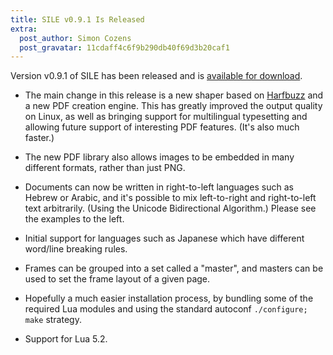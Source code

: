 ```yaml
---
title: SILE v0.9.1 Is Released
extra:
  post_author: Simon Cozens
  post_gravatar: 11cdaff4c6f9b290db40f69d3b20caf1
---
```

Version v0.9.1 of SILE has been released and is [available for download][1].

* The main change in this release is a new shaper based on [Harfbuzz][] and a new PDF creation engine. This has greatly improved the output quality on Linux, as well as bringing support for multilingual typesetting and allowing future support of interesting PDF features. (It's also much faster.)

* The new PDF library also allows images to be embedded in many different formats, rather than just PNG.

* Documents can now be written in right-to-left languages such as Hebrew or Arabic, and it's possible to mix left-to-right and right-to-left text arbitrarily. (Using the Unicode Bidirectional Algorithm.) Please see the examples to the left.

* Initial support for languages such as Japanese which have different word/line breaking rules.

* Frames can be grouped into a set called a "master", and masters can be used to set the frame layout of a given page.

* Hopefully a much easier installation process, by bundling some of the required Lua modules and using the standard autoconf `./configure; make` strategy.

* Support for Lua 5.2.

[Harfbuzz]: https://www.freedesktop.org/wiki/Software/HarfBuzz/
[1]: https://github.com/sile-typesetter/sile/releases/tag/v0.9.1
